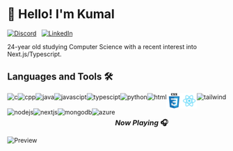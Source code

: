 # 👋 Hello! I'm Kumal
[![Discord](https://img.shields.io/discord/829245117591978015?label=Discord&style=plastic&logo=discord&logoColor=white)](https://discord.gg/mkJfqGpZ8u) &nbsp;
[![LinkedIn](https://img.shields.io/badge/LinkedIn-blue?style=plastic&logo=linkedin&labelColor=blue)](https://www.linkedin.com/in/kumal-patel) &nbsp;

24-year old studying Computer Science with a recent interest into Next.js/Typescript.

## Languages and Tools 🛠️
 <img align="left" alt="c" height="35" src="https://cdn.jsdelivr.net/npm/programming-languages-logos/src/c/c.png">
 <img align="left" alt="cpp" height="35" src="https://cdn.jsdelivr.net/npm/programming-languages-logos/src/cpp/cpp.png">
 <img align="left" alt="java" height="35" src="https://cdn.jsdelivr.net/npm/programming-languages-logos/src/java/java.png">
 <img align="left" alt="javascipt" height="35" src="https://cdn.jsdelivr.net/npm/programming-languages-logos/src/javascript/javascript.png">
 <img align="left" alt="typescipt" height="35" src="https://cdn.jsdelivr.net/npm/programming-languages-logos/src/typescript/typescript.png">
 <img align="left" alt="python" height="35" src="https://cdn.jsdelivr.net/npm/programming-languages-logos/src/python/python.png">
 <img align="left" alt="html" height="35" src="https://cdn.jsdelivr.net/npm/programming-languages-logos/src/html/html.png">
 <img align="left" alt="css" height="35" src="https://raw.githubusercontent.com/github/explore/80688e429a7d4ef2fca1e82350fe8e3517d3494d/topics/css/css.png">
 <img align="left" alt="react" height="35" src="https://raw.githubusercontent.com/github/explore/80688e429a7d4ef2fca1e82350fe8e3517d3494d/topics/react/react.png">
 <img align="left" alt="tailwind" height="35" src="https://camo.githubusercontent.com/bcd4bda49ef6cd9537db065920f4f4f6ac670eae0e0adf2c5133c19b319f1574/68747470733a2f2f627261646c632e67616c6c65727963646e2e76736173736574732e696f2f657874656e73696f6e732f627261646c632f7673636f64652d7461696c77696e646373732f302e322e302f313535383034303536333634392f4d6963726f736f66742e56697375616c53747564696f2e53657276696365732e49636f6e732e44656661756c74">
<img align="left" alt="nodejs" height="35" src="http://imgur.com/ZUF2JY3.png">
<img align="left" alt="nextjs" height="35" src="https://i.imgur.com/malhDXn.png">
<img align="left" alt="mongodb" height="35" src="https://i.imgur.com/R2FgU8t.png">
<img align="left" alt="azure" height="35" src="https://i.imgur.com/EWIrIJj.png">

<br/><br/>

### *Now Playing* 🎧
![Preview](https://spotify-readme-omega.vercel.app/api?scan=true&rainbow=true&theme=dark)

